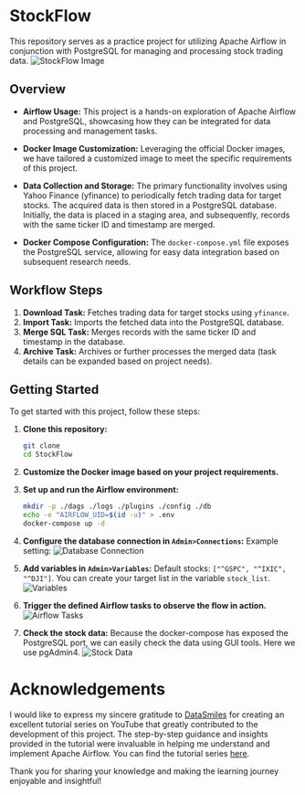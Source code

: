 # StockFlow
This repository serves as a practice project for utilizing Apache Airflow in conjunction with PostgreSQL for managing and processing stock trading data.
![StockFlow Image]()

## Overview
* **Airflow Usage:** This project is a hands-on exploration of Apache Airflow and PostgreSQL, showcasing how they can be integrated for data processing and management tasks.

* **Docker Image Customization:** Leveraging the official Docker images, we have tailored a customized image to meet the specific requirements of this project.

* **Data Collection and Storage:** The primary functionality involves using Yahoo Finance (yfinance) to periodically fetch trading data for target stocks. The acquired data is then stored in a PostgreSQL database. Initially, the data is placed in a staging area, and subsequently, records with the same ticker ID and timestamp are merged.

* **Docker Compose Configuration:** The `docker-compose.yml` file exposes the PostgreSQL service, allowing for easy data integration based on subsequent research needs.

## Workflow Steps

1. **Download Task:** Fetches trading data for target stocks using `yfinance`.
2. **Import Task:** Imports the fetched data into the PostgreSQL database.
3. **Merge SQL Task:** Merges records with the same ticker ID and timestamp in the database.
4. **Archive Task:** Archives or further processes the merged data (task details can be expanded based on project needs).

## Getting Started
To get started with this project, follow these steps:

1. **Clone this repository:**
    ```bash
    git clone 
    cd StockFlow
    ```

2. **Customize the Docker image based on your project requirements.**

3. **Set up and run the Airflow environment:**
    ```bash
    mkdir -p ./dags ./logs ./plugins ./config ./db
    echo -e "AIRFLOW_UID=$(id -u)" > .env
    docker-compose up -d
    ```

4. **Configure the database connection in `Admin>Connections`:**
    Example setting:
    ![Database Connection]()

5. **Add variables in `Admin>Variables`:**
    Default stocks: `["^GSPC", "^IXIC", "^DJI"]`. You can create your target list in the variable `stock_list`.
    ![Variables]()

6. **Trigger the defined Airflow tasks to observe the flow in action.**
    ![Airflow Tasks]()

7. **Check the stock data:**
    Because the docker-compose has exposed the PostgreSQL port, we can easily check the data using GUI tools. Here we use pgAdmin4.
    ![Stock Data]()

# Acknowledgements

I would like to express my sincere gratitude to [DataSmiles](https://www.youtube.com/@DataSmiles) for creating an excellent tutorial series on YouTube that greatly contributed to the development of this project. The step-by-step guidance and insights provided in the tutorial were invaluable in helping me understand and implement Apache Airflow. You can find the tutorial series [here](https://www.youtube.com/watch?v=HBgEJzIny2Y&list=PLhJ3QVME-4qC30FA0ylxi4QNQp9FRiSrW).

Thank you for sharing your knowledge and making the learning journey enjoyable and insightful!

